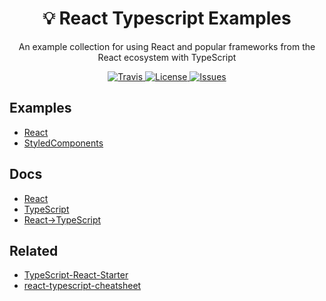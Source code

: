 <h1 align="center">
  💡 React Typescript Examples
</h1>

<p align="center">
  An example collection for using React and popular frameworks from the React ecosystem with TypeScript
</p>

<p align="center">
  <a href="https://travis-ci.com/n4bb12/examples-react-ts">
    <img alt="Travis" src="https://flat.badgen.net/travis/n4bb12/examples-react-ts?icon=travis">
  </a>
  <a href="https://raw.githubusercontent.com/n4bb12/examples-react-ts/master/LICENSE">
    <img alt="License" src="https://flat.badgen.net/github/license/n4bb12/examples-react-ts?icon=github">
  </a>
  <a href="https://github.com/n4bb12/examples-react-ts/issues/new">
    <img alt="Issues" src="https://flat.badgen.net/badge/github/create issue/pink?icon=github">
  </a>
</p>

## Examples
- [React](src/react)
- [StyledComponents](src/styled-components)

## Docs
- [React](https://reactjs.org/)
- [TypeScript](https://www.typescriptlang.org/docs/handbook/basic-types.html)
- [React->TypeScript](https://reactjs.org/docs/static-type-checking.html#typescript)

## Related
- [TypeScript-React-Starter](https://github.com/Microsoft/TypeScript-React-Starter)
- [react-typescript-cheatsheet](https://github.com/sw-yx/react-typescript-cheatsheet)
